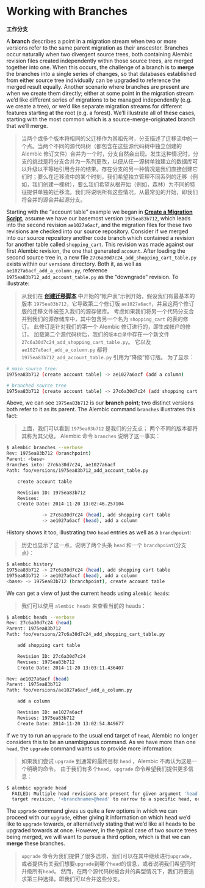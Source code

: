 # Working with Branches

**工作分支**

[Create a Migration Script]: ../zh/00_04_create_a_migration_script.md
[创建迁移脚本]:../zh/00_04_create_a_migration_script.md

A **branch** describes a point in a migration stream when two or more versions refer to the same parent migration as their anscestor. Branches occur naturally when two divergent source trees, both containing Alembic revision files created independently within those source trees, are merged together into one. When this occurs, the challenge of a branch is to **merge** the branches into a single series of changes, so that databases established from either source tree individually can be upgraded to reference the merged result equally. Another scenario where branches are present are when we create them directly; either at some point in the migration stream we’d like different series of migrations to be managed independently (e.g. we create a tree), or we’d like separate migration streams for different features starting at the root (e.g. a forest). We’ll illustrate all of these cases, starting with the most common which is a source-merge-originated branch that we’ll merge.

> 当两个或多个版本将相同的父迁移作为其祖先时，分支描述了迁移流中的一个点。当两个不同的源代码树（都包含在这些源代码树中独立创建的 Alembic 修订文件）合并为一个时，分支自然会出现。发生这种情况时，分支的挑战是将分支合并为一系列更改，以便从任一源树单独建立的数据库可以升级以平等地引用合并的结果。存在分支的另一种情况是我们直接创建它们时；要么在迁移流中的某个时刻，我们希望独立管理不同系列的迁移（例如，我们创建一棵树），要么我们希望从根开始（例如，森林）为不同的特征提供单独的迁移流。我们将说明所有这些情况，从最常见的开始，即我们将合并的源合并起源分支。

Starting with the “account table” example we began in **[Create a Migration Script]**, assume we have our basemost version `1975ea83b712`, which leads into the second revision `ae1027a6acf`, and the migration files for these two revisions are checked into our source repository. Consider if we merged into our source repository another code branch which contained a revision for another table called `shopping_cart`. This revision was made against our first Alembic revision, the one that generated `account`. After loading the second source tree in, a new file `27c6a30d7c24_add_shopping_cart_table.py` exists within our `versions` directory. Both it, as well as `ae1027a6acf_add_a_column.py`, reference `1975ea83b712_add_account_table.py` as the “downgrade” revision. To illustrate:

> 从我们在 **[创建迁移脚本]** 中开始的“帐户表”示例开始，假设我们有最基本的版本 `1975ea83b712`，它导致第二个修订版 `ae1027a6acf`，并且这两个修订版的迁移文件被签入我们的源存储库。 考虑如果我们将另一个代码分支合并到我们的源存储库中，其中包含另一个名为 `shopping_cart` 的表的修订。 此修订是针对我们的第一个 Alembic 修订进行的，即生成帐户的修订。 加载第二个源代码树后，我们的`版本目录`中存在一个新文件 `27c6a30d7c24_add_shopping_cart_table.py`。 它以及 `ae1027a6acf_add_a_column.py` 都将 `1975ea83b712_add_account_table.py` 引用为“降级”修订版。 为了显示：

```bash
# main source tree:
1975ea83b712 (create account table) -> ae1027a6acf (add a column)

# branched source tree
1975ea83b712 (create account table) -> 27c6a30d7c24 (add shopping cart table)
```

Above, we can see `1975ea83b712` is our **branch point**; two distinct versions both refer to it as its parent. The Alembic command `branches` illustrates this fact:

> 上面，我们可以看到 `1975ea83b712` 是我们的分支点； 两个不同的版本都将其称为其父级。 Alembic 命令 `branches` 说明了这一事实：

```bash
$ alembic branches --verbose
Rev: 1975ea83b712 (branchpoint)
Parent: <base>
Branches into: 27c6a30d7c24, ae1027a6acf
Path: foo/versions/1975ea83b712_add_account_table.py

    create account table

    Revision ID: 1975ea83b712
    Revises:
    Create Date: 2014-11-20 13:02:46.257104

             -> 27c6a30d7c24 (head), add shopping cart table
             -> ae1027a6acf (head), add a column
```

History shows it too, illustrating two `head` entries as well as a `branchpoint`:

> 历史也显示了这一点，说明了两个头条 `head` 和一个 `branchpoint`(分支点)：

```bash
$ alembic history
1975ea83b712 -> 27c6a30d7c24 (head), add shopping cart table
1975ea83b712 -> ae1027a6acf (head), add a column
<base> -> 1975ea83b712 (branchpoint), create account table
```

We can get a view of just the current heads using `alembic heads`:

> 我们可以使用 `alembic heads` 来查看当前的 heads：

```bash
$ alembic heads --verbose
Rev: 27c6a30d7c24 (head)
Parent: 1975ea83b712
Path: foo/versions/27c6a30d7c24_add_shopping_cart_table.py

    add shopping cart table

    Revision ID: 27c6a30d7c24
    Revises: 1975ea83b712
    Create Date: 2014-11-20 13:03:11.436407

Rev: ae1027a6acf (head)
Parent: 1975ea83b712
Path: foo/versions/ae1027a6acf_add_a_column.py

    add a column

    Revision ID: ae1027a6acf
    Revises: 1975ea83b712
    Create Date: 2014-11-20 13:02:54.849677
```

If we try to run an `upgrade` to the usual end target of `head`, Alembic no longer considers this to be an unambiguous command. As we have more than one `head`, the `upgrade` command wants us to provide more information:

> 如果我们尝试 `upgrade` 到通常的最终目标 `head` ，Alembic 不再认为这是一个明确的命令。 由于我们有多个`head`，`upgrade` 命令希望我们提供更多信息：

```bash
$ alembic upgrade head
  FAILED: Multiple head revisions are present for given argument 'head'; please specify a specific
  target revision, '<branchname>@head' to narrow to a specific head, or 'heads' for all heads
```

The `upgrade` command gives us quite a few options in which we can proceed with our `upgrade`, either giving it information on which head we’d like to `upgrade` towards, or alternatively stating that we’d like all heads to be upgraded towards at once. However, in the typical case of two source trees being merged, we will want to pursue a third option, which is that we can **merge** these branches.

> `upgrade` 命令为我们提供了很多选项，我们可以在其中继续进行`upgrade`，或者提供有关我们想要`upgrade`到哪个`head`的信息，或者说明我们希望同时升级所有`head`。 然而，在两个源代码树被合并的典型情况下，我们将要追求第三种选择，即我们可以合并这些分支。
